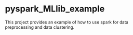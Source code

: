 # pyspark_MLlib_example
This project provides an example of how to use spark for data preprocessing and data clustering. 
